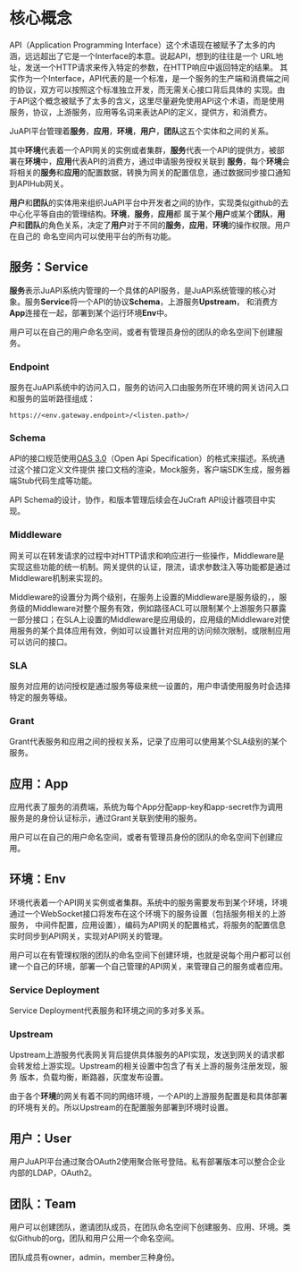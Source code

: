 核心概念
=========

API（Application Programming Interface）这个术语现在被赋予了太多的内涵，远远超出了它是一个Interface的本意。说起API，想到的往往是一个
URL地址，发送一个HTTP请求来传入特定的参数，在HTTP响应中返回特定的结果。
其实作为一个Interface，API代表的是一个标准，是一个服务的生产端和消费端之间的协议，双方可以按照这个标准独立开发，而无需关心接口背后具体的
实现。由于API这个概念被赋予了太多的含义，这里尽量避免使用API这个术语，而是使用服务，协议，上游服务，应用等名词来表达API的定义，提供方，和消费方。

JuAPI平台管理着**服务**，**应用**，**环境**，**用户**，**团队**这五个实体和之间的关系。

其中**环境**代表着一个API网关的实例或者集群，**服务**代表一个API的提供方，被部署在**环境**中，**应用**代表API的消费方，通过申请服务授权关联到
**服务**，每个**环境**会将相关的**服务**和**应用**的配置数据，转换为网关的配置信息，通过数据同步接口通知到APIHub网关。

**用户**和**团队**的实体用来组织JuAPI平台中开发者之间的协作，实现类似github的去中心化平等自由的管理结构。**环境**，**服务**，**应用**都
属于某个**用户**或某个**团队**，**用户**和**团队**的角色关系，决定了**用户**对于不同的**服务**，**应用**，**环境**的操作权限。用户在自己的
命名空间内可以使用平台的所有功能。


## 服务：Service

**服务**表示JuAPI系统内管理的一个具体的API服务，是JuAPI系统管理的核心对象。服务**Service**将一个API的协议**Schema**，上游服务**Upstream**，
和消费方**App**连接在一起，部署到某个运行环境**Env**中。

用户可以在自己的用户命名空间，或者有管理员身份的团队的命名空间下创建服务。

### Endpoint

服务在JuAPI系统中的访问入口，服务的访问入口由服务所在环境的网关访问入口和服务的监听路径组成：

    https://<env.gateway.endpoint>/<listen.path>/

### Schema

API的接口规范使用[OAS 3.0](https://swagger.io/specification/)（Open Api Specification）的格式来描述。系统通过这个接口定义文件提供
接口文档的渲染，Mock服务，客户端SDK生成，服务器端Stub代码生成等功能。

API Schema的设计，协作，和版本管理后续会在JuCraft API设计器项目中实现。

### Middleware

网关可以在转发请求的过程中对HTTP请求和响应进行一些操作，Middleware是实现这些功能的统一机制。网关提供的认证，限流，请求参数注入等功能都是通过
Middleware机制来实现的。

Middleware的设置分为两个级别，在服务上设置的Middleware是服务级的，，服务级的Middleware对整个服务有效，例如路径ACL可以限制某个上游服务只暴露
一部分接口；在SLA上设置的Middleware是应用级的，应用级的Middleware对使用服务的某个具体应用有效，例如可以设置针对应用的访问频次限制，或限制应用
可以访问的接口。

### SLA

服务对应用的访问授权是通过服务等级来统一设置的，用户申请使用服务时会选择特定的服务等级。

### Grant

Grant代表服务和应用之间的授权关系，记录了应用可以使用某个SLA级别的某个服务。


## 应用：App

应用代表了服务的消费端，系统为每个App分配app-key和app-secret作为调用服务是的身份认证标示，通过Grant关联到使用的服务。

用户可以在自己的用户命名空间，或者有管理员身份的团队的命名空间下创建应用。

## 环境：Env

环境代表着一个API网关实例或者集群。系统中的服务需要发布到某个环境，环境通过一个WebSocket接口将发布在这个环境下的服务设置（包括服务相关的上游服务，
中间件配置，应用设置），编码为API网关的配置格式，将服务的配置信息实时同步到API网关，实现对API网关的管理。

用户可以在有管理权限的团队的命名空间下创建环境，也就是说每个用户都可以创建一个自己的环境，部署一个自己管理的API网关，来管理自己的服务或者应用。

### Service Deployment

Service Deployment代表服务和环境之间的多对多关系。

### Upstream

Upstream上游服务代表网关背后提供具体服务的API实现，发送到网关的请求都会转发给上游实现。Upstream的相关设置中包含了有关上游的服务注册发现，服务
版本，负载均衡，断路器，灰度发布设置。

由于各个**环境**的网关有着不同的网络环境，一个API的上游服务配置是和具体部署的环境有关的。所以Upstream的在配置服务部署到环境时设置。


## 用户：User

用户JuAPI平台通过聚合OAuth2使用聚合账号登陆。私有部署版本可以整合企业内部的LDAP，OAuth2。


## 团队：Team

用户可以创建团队，邀请团队成员，在团队命名空间下创建服务、应用、环境。类似Github的org，团队和用户公用一个命名空间。

团队成员有owner，admin，member三种身份。

